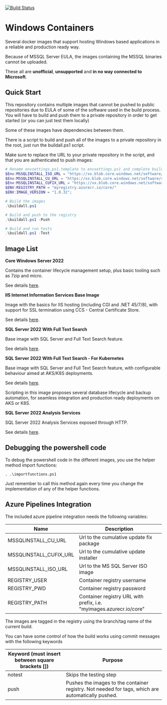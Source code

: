 [![Build Status](https://dev.azure.com/easytechglobal/windows-containers/_apis/build/status%2Fdavid-garcia-garcia.windowscontainers?branchName=refs%2Fpull%2F20%2Fmerge)](https://dev.azure.com/easytechglobal/windows-containers/_build/latest?definitionId=1&branchName=master)

# Windows Containers

Several docker images that support hosting Windows based applications in a reliable and production ready way.

Because of MSSQL Server EULA, the images containing the MSSQL binaries cannot be uploaded.

These all are **unofficial**, **unsupported** and **in no way connected to Microsoft**.

## Quick Start

This repository contains multiple images that cannot be pushed to public repositories due to EULA of some of the software used in the build process. You will have to build and push them to a private repository in order to get started (or you can just test them locally)

Some of these images have dependencies between them.

There is a script to build and push all of the images to a private repository in the root, just run the buildall.ps1 script.

Make sure to replace the URL to your private repository in the script, and that you are authenticated to push images:

```powershell
# Rename envsettings.ps1.template to envsettings.ps1 and complete build params
$Env:MSSQLINSTALL_ISO_URL = "https://xx.blob.core.windows.net/software/mssql.iso";
$Env:MSSQLINSTALL_CU_URL = "https://xx.blob.core.windows.net/software/cu.exe";
$Env:MSSQLINSTALL_CUFIX_URL = "https://xx.blob.core.windows.net/software/cufix.7z";
$ENV:REGISTRY_PATH = "myregistry.azurecr.io/core/"
$ENV:IMAGE_VERSION = "1.0.32";

# Build the images
.\buildall.ps1

# Build and push to the registry
.\buildall.ps1 -Push

# Build and run tests
.\buildall.ps1 -Test
```

## Image List

**Core Windows Server 2022**

Contains the container lifecycle management setup, plus basic tooling such as 7zip and micro.

See details [here](servercore2022/readme.md).

**IIS Internet Information Services Base Image**

Image with the basics for IIS hosting (including CGI and .NET 45/7/8), with support for SSL termination using CCS - Central Certificate Store.

See details [here](servercore2022iis/readme.md).

**SQL Server 2022 With Full Text Search**

Base image with SQL Server and Full Text Search feature.

See details [here](sqlserver2022base/readme.md).

**SQL Server 2022 With Full Text Search - For Kubernetes**

Base image with SQL Server and Full Text Search feature, with configurable behaviour aimed at AKS/K8S deployments.

See details [here](sqlserver2022k8s/readme.md).

Scripting in this image proposes several database lifecycle and backup automation, for seamless integration and production ready deployments on AKS or K8S.

**SQL Server 2022 Analysis Services**

SQL Server 2022 Analysis Services exposed through HTTP.

See details [here](sqlserver2022as/readme.md).

## Debugging the powershell code

To debug the powershell code in the different images, you use the helper method import functions:

```
. .\importfunctions.ps1   
```

Just remember to call this method again every time you change the implementation of any of the helper functions.

## Azure Pipelines Integration

The included azure pipeline integration needs the following variables:

| Name                   | Description                                                  |
| ---------------------- | ------------------------------------------------------------ |
| MSSQLINSTALL_CU_URL    | Url to the cumulative update fix package                     |
| MSSQLINSTALL_CUFIX_URL | Url to the cumulative update installer                       |
| MSSQLINSTALL_ISO_URL   | Url to the MS SQL Server ISO image                           |
| REGISTRY_USER          | Container registry username                                  |
| REGISTRY_PWD           | Container registry password                                  |
| REGISTRY_PATH          | Container registry URL with prefix, i.e. "myimages.azurecr.io/core" |

The images are tagged in the registry using the branch/tag name of the current build.

You can have some control of how the build works using commit messages with the following keywords

| Keyword (must insert between square brackets []) | Purpose                                                      |
| ------------------------------------------------ | ------------------------------------------------------------ |
| notest                                           | Skips the testing step                                       |
| push                                             | Pushes the images to the container registry. Not needed for tags, which are automatically pushed. |

